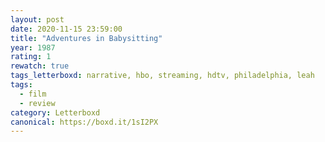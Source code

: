 ```yaml
---
layout: post 
date: 2020-11-15 23:59:00
title: "Adventures in Babysitting"
year: 1987
rating: 1
rewatch: true
tags_letterboxd: narrative, hbo, streaming, hdtv, philadelphia, leah
tags:
  - film
  - review
category: Letterboxd
canonical: https://boxd.it/1sI2PX
---
```

